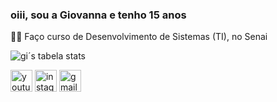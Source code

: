 ### oiii, sou a Giovanna e tenho 15 anos
👩‍💻 Faço curso de Desenvolvimento de Sistemas (TI), no Senai

![gi´s tabela stats](https://github-readme-stats.vercel.app/api?username=anuraghazra&theme=dark&show_icons=true)

  <img src="https://img.shields.io/static/v1?message=Youtube&logo=youtube&label=&color=FF0000&logoColor=white&labelColor=&style=for-the-badge" height="35" alt="youtube logo"  />
  <img src="https://img.shields.io/static/v1?message=Instagram&logo=instagram&label=&color=E4405F&logoColor=white&labelColor=&style=for-the-badge" height="35" alt="instagram logo"  />
  <img src="https://img.shields.io/static/v1?message=Gmail&logo=gmail&label=&color=D14836&logoColor=white&labelColor=&style=for-the-badge" height="35" alt="gmail logo"  />
  
